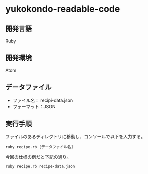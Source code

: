 # yukokondo-readable-code

## 開発言語
Ruby

## 開発環境
Atom

## データファイル

* ファイル名： recipi-data.json
* フォーマット：JSON

## 実行手順

ファイルのあるディレクトリに移動し、コンソールで以下を入力する。
```
ruby recipe.rb [データファイル名]
```

今回の仕様の例だと下記の通り。
```
ruby recipe.rb recipe-data.json
```
